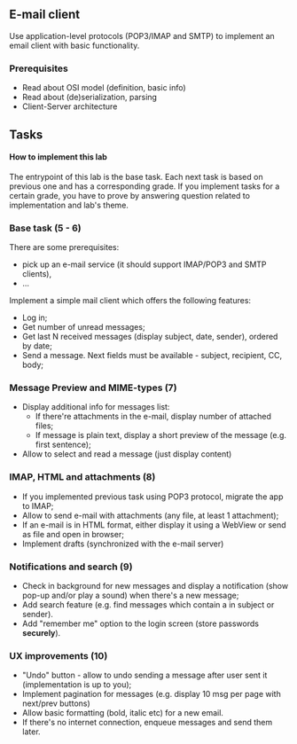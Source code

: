 ## E-mail client

Use application-level protocols (POP3/IMAP and SMTP) to implement an email client with basic functionality.


### Prerequisites

- Read about OSI model (definition, basic info)
- Read about (de)serialization, parsing
- Client-Server architecture


## Tasks

#### How to implement this lab

The entrypoint of this lab is the base task.
Each next task is based on previous one and has a corresponding grade.
If you implement tasks for a certain grade, you have to prove by answering question related to implementation and lab's theme.

### Base task (5 - 6)

There are some prerequisites:
- pick up an e-mail service (it should support IMAP/POP3 and SMTP clients),
- ...

Implement a simple mail client which offers the following features:
- Log in;
- Get number of unread messages;
- Get last N received messages (display subject, date, sender), ordered by date;
- Send a message. Next fields must be available - subject, recipient, CC, body;

### Message Preview and MIME-types (7)

- Display additional info for messages list:
  - If there're attachments in the e-mail, display number of attached files;
  - If message is plain text, display a short preview of the message (e.g. first sentence);
- Allow to select and read a message (just display content)

### IMAP, HTML and attachments (8)

- If you implemented previous task using POP3 protocol, migrate the app to IMAP;
- Allow to send e-mail with attachments (any file, at least 1 attachment);
- If an e-mail is in HTML format, either display it using a WebView or send as file and open in browser;
- Implement drafts (synchronized with the e-mail server)

### Notifications and search (9)

- Check in background for new messages and display a notification (show pop-up and/or play a sound) when there's a new message;
- Add search feature (e.g. find messages which contain a <keyword> in subject or sender).
- Add "remember me" option to the login screen (store passwords **securely**).

### UX improvements (10)

- "Undo" button - allow to undo sending a message after user sent it (implementation is up to you);
- Implement pagination for messages (e.g. display 10 msg per page with next/prev buttons)
- Allow basic formatting (bold, italic etc) for a new email.
- If there's no internet connection, enqueue messages and send them later.

